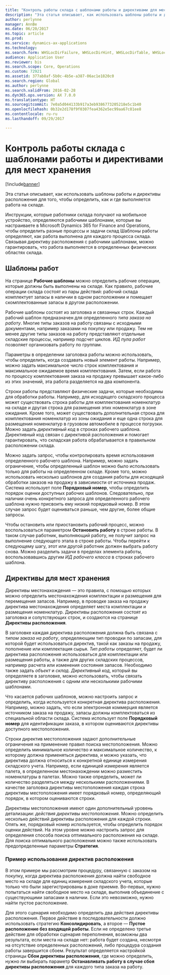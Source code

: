 ```yaml
---
title: "Контроль работы склада с шаблонами работы и директивами для мест хранения"
description: "Эта статья описывает, как использовать шаблоны работы и директивы расположения для того, чтобы определить, как и где выполняется работа на складе."
author: perlynne
manager: AnnBe
ms.date: 06/20/2017
ms.topic: article
ms.prod: 
ms.service: dynamics-ax-applications
ms.technology: 
ms.search.form: WHSLocDirFailure, WHSLocDirHint, WHSLocDirTable, WHSLocDirTableUOM, WHSRFMenuItem, WHSWork, WHSWorkClass, WHSWorkPool, WHSWorkTemplateTable
audience: Application User
ms.reviewer: bis
ms.search.scope: Core, Operations
ms.custom: 72921
ms.assetid: 377ab8af-5b0c-4b5e-a387-06ac1e1820c0
ms.search.region: Global
ms.author: perlynne
ms.search.validFrom: 2016-02-28
ms.dyn365.ops.version: AX 7.0.0
ms.translationtype: HT
ms.sourcegitcommit: 7e0a5d044133b917a3eb9386773205218e5c1b40
ms.openlocfilehash: 0b32e2d178f9f0307fea4362e5ec99aa67c81ee8
ms.contentlocale: ru-ru
ms.lasthandoff: 09/29/2017

---
```


# <a name="control-warehouse-work-by-using-work-templates-and-location-directives"></a>Контроль работы склада с шаблонами работы и директивами для мест хранения

[!include[banner](../includes/banner.md)]


Эта статья описывает, как использовать шаблоны работы и директивы расположения для того, чтобы определить, как и где выполняется работа на складе.

Инструкции, которые работники склада получают на мобильное устройство, определяются рабочими шаблонами, которые вы настраиваете в Microsoft Dynamics 365 for Finance and Operations, чтобы определить разные процессы и задачи склад Шаблоны работы определяют, как работа выполнена для каждого процесса склада. Связывая директиву расположения с рабочими шаблонами, можно гарантировать, что работа выполняется в определенных физических областях склада.

## <a name="work-templates"></a>Шаблоны работ
На странице **Рабочие шаблоны** можно определить рабочие операции, которые должны быть выполнены на складе. Как правило, рабочие операции склада состоят из пары действий: рабочий склада комплектует запасы в наличии в одном расположении и помещает скомплектованные запасы в другом расположении. 

Рабочие шаблоны состоят из заголовка и связанных строк. Каждый рабочий шаблон предназначен для определенного *типа заказа на работу*. Многие типы заказов на работу связаны с исходными документами, например заказами на покупку или продажу. Тем не менее другие типы заказов на работу представляют отдельные складские процессы, например подсчет циклов. *ИД пула работ* позволяет организовать работу по группам. 

Параметры в определении заголовка работы можно использовать, чтобы определить, когда создавать новый элемент работы. Например, можно задать максимальное число строк комплектования и максимальное ожидаемое время комплектования. Затем, если работа по процессу комплектования заказа на продажу превышает какое-либо из этих значений, эта работа разделяется на два компонента. 

Строки работы представляют физические задачи, которые необходимы для обработки работы. Например, для исходящего складского процесса может существовать строка работы для комплектования номенклатур на складе и другая строка для размещения этих номенклатур в зоне ожидания. Кроме того, может существовать дополнительная строка для комплектования номенклатур из зоны ожидания и еще одна строка для размещения номенклатур в грузовом автомобиле в процессе погрузки. Можно задать *директивный код* в строках рабочего шаблона. Директивный код связан с директивой расположения и помогает гарантировать, что складская работа обрабатывается в правильном расположении склада. 

Можно задать запрос, чтобы контролировать время использования определенного рабочего шаблона. Например, можно задать ограничение, чтобы определенный шаблон можно было использовать только для работы на определенном складе. Кроме того, можно использовать несколько шаблонов для создания работы для исходящей обработки заказов на продажу в зависимости от источника продаж. Система использует поле **Порядковый номер**, чтобы определить порядок оценки доступных рабочих шаблонов. Следовательно, при наличии очень конкретного запроса для определенного рабочего шаблона нужно присвоить ему низкий порядковый номер. В этом случае запрос будет оцениваться раньше, чем другие, более общие запросы. 

Чтобы остановить или приостановить рабочий процесс, можно воспользоваться параметром **Остановить работу** в строке работы. В таком случае работник, выполняющий работу, не получит запрос на выполнение следующего этапа в строке работы. Чтобы перейти к следующему шагу, этот или другой работник должен выбрать работу снова. Можно разделить задачи в пределах элемента работы, воспользовавшись другим *ИД рабочего класса* в строках рабочего шаблона.

## <a name="location-directives"></a>Директивы для мест хранения
Директивы местонахождения — это правила, с помощью которых можно определить местонахождения комплектации и размещения для перемещения запасов. Например, в проводке заказа на продажу директива местонахождения определяет места комплектации и размещения номенклатур. Директивы расположения состоят из заголовка и сопутствующих строк, и создаются на странице **Директивы расположения**. 

В заголовке каждая директива расположения должна быть связана с *типом заказа на работу*, определяющим тип проводки по запасам, для которой будет использоваться директив, такой как заказы на продажу, пополнение или комплектация сырья. *Тип работы* определяет, будет ли директива расположения использоваться для комплектации или размещения работы, а также для других складских процессов, например расчета или изменения состояния запасов. Необходимо также задать *объект* и *склад*. *Директивный код*, который вы определяете в заголовке, можно использовать, чтобы связать директиву расположения с одним или несколькими рабочими шаблонами. 

Что касается рабочих шаблонов, можно настроить запрос и определить, когда используется конкретная директива расположения. Например, можно задать, что если электронная коммерция является источником заказа на продажу, запасы должны комплектоваться из специальной области склада. Система использует поле **Порядковый номер** для идентификации заказа, в котором оцениваются директивы доступного местоположения. 

Строки директив местоположения задают дополнительные ограничения на применение правил поиска местоположения. Можно определить минимальное количество и максимальное количество, к которому должна применяться директива, и можно указать, что директива должна относиться к конкретной единице измерения складского учета. Например, если единицей измерения является палета, в определенном местонахождении можно разместить номенклатуры в палетах. Можно также определить, может ли количество разделяться между несколькими расположениями. В качестве заголовка директивы местоположения каждая строка директивы местоположения имеет порядковый номер, определяющий порядок, в котором оцениваются строки. 

Директивы местоположения имеют один дополнительный уровень детализации: *действия директивы местоположения*. Можно определить несколько действий директивы расположения для каждой строки. Опять же, порядковый номер используется, чтобы определить порядок оценки действий. На этом уровне можно настроить запрос для определения способа поиска оптимального расположения на складе. Для поиска оптимального расположения можно также использовать предопределенные параметры **Стратегия**.

### <a name="example-of-the-use-of-location-directives"></a>Пример использования директив расположения

В этом примере мы рассмотрим процедуру, связанную с заказом на покупку, когда директива расположения должна найти свободное место на складе для единиц измерения складского учета, которые только что были зарегистрированы в доке приемке. Во-первых, нужно попытаться найти свободное место на складе, выполнив объединение с существующими запасами в наличии. Если это невозможно, нужно найти пустое расположение. 

Для этого сценария необходимо определить два действия директивы расположения. Первое действие в последовательности должно использовать стратегию **Консолидировать**, а второе — **Пустое расположение без входящей работы**. Если не определено третье действие для обработки сценария переполнения, возможны два результата, если места на складе нет: работа будет создана, несмотря на отсутствие определенных расположений, либо процедура создания работы завершится сбоем. Результат определяется настройкой страницы **Сбои директивы расположения**, где можно определить, нужно ли выбирать параметр **Останавливать работу в случае сбоя директивы расположения** для каждого типа заказа на работу.




